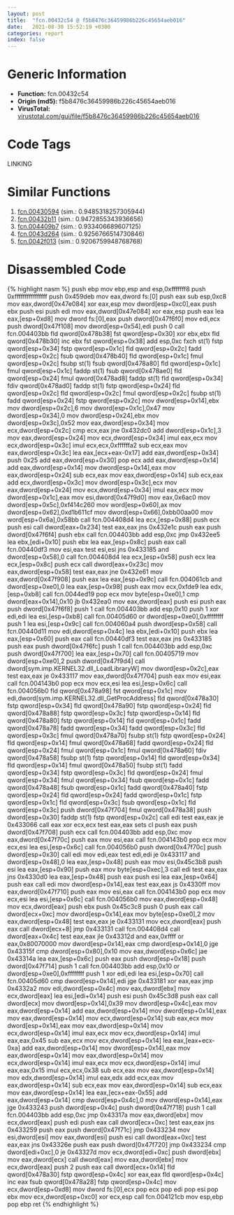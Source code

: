 ```yaml
---
layout: post
title:  "fcn.00432c54 @ f5b8476c36459986b226c45654aeb016"
date:   2021-08-30 15:52:19 +0300
categories: report
index: false
---
```


# Generic Information
- **Function:** fcn.00432c54
- **Origin (md5):** f5b8476c36459986b226c45654aeb016
- **VirusTotal:** [virustotal.com/gui/file/f5b8476c36459986b226c45654aeb016][virustotal_ref]

# Code Tags
<span class="tag" id="LINKING">LINKING</span>


# Similar Functions

1. [fcn.00430594][similar_1_ref] (sim.: 0.9485318257305944)
2. [fcn.00432b11][similar_2_ref] (sim.: 0.9472855343936656)
3. [fcn.004409b7][similar_3_ref] (sim.: 0.933406689607125)
4. [fcn.0043d264][similar_4_ref] (sim.: 0.9256766514730846)
5. [fcn.0042f013][similar_5_ref] (sim.: 0.9206759948768768)


# Disassembled Code

{% highlight nasm %}
push ebp
mov ebp,esp
and esp,0xfffffff8
push 0xffffffffffffffff
push 0x459deb
mov eax,dword fs:[0]
push eax
sub esp,0xc8
mov eax,dword[0x47e084]
xor eax,esp
mov dword[esp+0xc0],eax
push ebx
push esi
push edi
mov eax,dword[0x47e084]
xor eax,esp
push eax
lea eax,[esp+0xd8]
mov dword fs:[0],eax
push dword[0x47f6f0]
mov edi,ecx
push dword[0x47f108]
mov dword[esp+0x54],edi
push 0
call fcn.004403bb
fld qword[0x478b38]
fst qword[esp+0x30]
xor ebx,ebx
fld qword[0x478b30]
inc ebx
fst qword[esp+0x38]
add esp,0xc
fxch st(1)
fstp qword[esp+0x34]
fstp qword[esp+0x1c]
fld qword[esp+0x2c]
fadd qword[esp+0x2c]
fsub qword[0x478b40]
fld qword[esp+0x1c]
fmul qword[esp+0x2c]
fsubp st(1)
fsub qword[0x478a80]
fld qword[esp+0x1c]
fmul qword[esp+0x1c]
faddp st(1)
fsub qword[0x478ae0]
fld qword[esp+0x24]
fmul qword[0x478ad8]
faddp st(1)
fld qword[esp+0x34]
fdiv qword[0x478ad0]
faddp st(1)
fstp qword[esp+0x24]
fld qword[esp+0x2c]
fld qword[esp+0x2c]
fmul qword[esp+0x2c]
fsubp st(1)
fadd qword[esp+0x24]
fstp qword[esp+0x2c]
mov dword[esp+0x14],ebx
mov dword[esp+0x2c],6
mov dword[esp+0x1c],0x47
mov dword[esp+0x34],0
mov dword[esp+0x24],ebx
mov dword[esp+0x3c],0x52
mov eax,dword[esp+0x34]
mov ecx,dword[esp+0x2c]
cmp ecx,eax
jne 0x432dc0
add dword[esp+0x1c],3
mov eax,dword[esp+0x24]
mov ecx,dword[esp+0x34]
imul eax,ecx
mov ecx,dword[esp+0x3c]
imul ecx,ecx,0xffffffa2
sub ecx,eax
mov eax,dword[esp+0x3c]
lea eax,[ecx+eax-0x17]
add eax,dword[esp+0x34]
push 0x25
add eax,dword[esp+0x30]
pop ecx
add eax,dword[esp+0x14]
add eax,dword[esp+0x14]
mov dword[esp+0x14],eax
mov eax,dword[esp+0x24]
sub ecx,eax
mov eax,dword[esp+0x14]
sub ecx,eax
add ecx,dword[esp+0x3c]
mov dword[esp+0x3c],ecx
mov eax,dword[esp+0x24]
mov ecx,dword[esp+0x34]
imul eax,ecx
mov dword[esp+0x1c],eax
mov esi,dword[0x47f9d0]
mov eax,0x6ac0
mov dword[esp+0x5c],0xf414c260
mov word[esp+0x60],ax
mov dword[esp+0x62],0xd1b611cf
mov dword[esp+0x66],0xbb00aa00
mov word[esp+0x6a],0x58bb
call fcn.004408d4
lea ecx,[esp+0x88]
push ecx
push esi
call dword[eax+0x234]
test eax,eax
jns 0x432e1c
push eax
push dword[0x47f6f4]
push ebx
call fcn.004403bb
add esp,0xc
jmp 0x432ee5
lea ebx,[edi+0x10]
push ebx
lea eax,[esp+0x8c]
push eax
call fcn.00440df3
mov esi,eax
test esi,esi
jns 0x433185
and dword[esp+0x58],0
call fcn.004408d4
lea ecx,[esp+0x58]
push ecx
lea ecx,[esp+0x8c]
push ecx
call dword[eax+0x23c]
mov eax,dword[esp+0x58]
test eax,eax
jne 0x432e61
mov eax,dword[0x47f908]
push eax
lea eax,[esp+0x9c]
call fcn.004061cb
and dword[esp+0xe0],0
lea eax,[esp+0x98]
push eax
mov ecx,0xfde9
lea edx,[esp+0xb8]
call fcn.0044ed19
pop ecx
mov byte[esp+0xe0],1
cmp dword[eax+0x14],0x10
jb 0x432ea0
mov eax,dword[eax]
push esi
push eax
push dword[0x47f6f8]
push 1
call fcn.004403bb
add esp,0x10
push 1
xor edi,edi
lea esi,[esp+0xb8]
call fcn.00405d60
or dword[esp+0xe0],0xffffffff
push 1
lea esi,[esp+0x9c]
call fcn.004060a4
push dword[esp+0x58]
call fcn.00440d11
mov edi,dword[esp+0x4c]
lea ebx,[edi+0x10]
push ebx
lea eax,[esp+0x60]
push eax
call fcn.00440df3
test eax,eax
jns 0x433185
push eax
push dword[0x47f6fc]
push 1
call fcn.004403bb
add esp,0xc
push dword[0x47f700]
lea eax,[esp+0x70]
call fcn.00405719
mov dword[esp+0xe0],2
push dword[0x47f9d4]
call dword[sym.imp.KERNEL32.dll_LoadLibraryW]
mov dword[esp+0x2c],eax
test eax,eax
je 0x433117
mov eax,dword[0x47f704]
push eax
mov esi,eax
call fcn.004143b0
pop ecx
mov ecx,esi
lea esi,[esp+0x6c]
call fcn.004056b0
fld qword[0x478a98]
fst qword[esp+0x1c]
mov edi,dword[sym.imp.KERNEL32.dll_GetProcAddress]
fld qword[0x478a30]
fstp qword[esp+0x34]
fld qword[0x478a90]
fstp qword[esp+0x24]
fld qword[0x478a88]
fstp qword[esp+0x3c]
fstp qword[esp+0x14]
fld qword[0x478a80]
fstp qword[esp+0x14]
fld qword[esp+0x1c]
fadd qword[0x478a78]
fadd qword[esp+0x34]
fadd qword[esp+0x3c]
fld qword[esp+0x3c]
fmul qword[0x478a70]
fsubp st(1)
fstp qword[esp+0x24]
fld qword[esp+0x14]
fmul qword[0x478a68]
fadd qword[esp+0x24]
fld qword[esp+0x24]
fmul qword[esp+0x1c]
fmul qword[0x478a60]
fdiv qword[0x478a58]
fsubp st(1)
fstp qword[esp+0x14]
fld qword[esp+0x34]
fld qword[esp+0x14]
fmul qword[0x478a50]
fsubp st(1)
fadd qword[esp+0x34]
fstp qword[esp+0x3c]
fld qword[esp+0x24]
fmul qword[esp+0x34]
fmul qword[esp+0x34]
fsub qword[esp+0x1c]
fadd qword[0x478a48]
fsub qword[esp+0x1c]
fadd qword[0x478a40]
fstp qword[esp+0x24]
fld qword[esp+0x24]
fadd qword[esp+0x1c]
fstp qword[esp+0x1c]
fld qword[esp+0x3c]
fsub qword[esp+0x1c]
fld qword[esp+0x3c]
push dword[0x47f704]
fmul qword[0x478a38]
push dword[esp+0x30]
faddp st(1)
fstp qword[esp+0x2c]
call edi
test eax,eax
je 0x433066
call eax
xor ecx,ecx
test eax,eax
sets cl
push eax
push dword[0x47f708]
push ecx
call fcn.004403bb
add esp,0xc
mov eax,dword[0x47f70c]
push eax
mov esi,eax
call fcn.004143b0
pop ecx
mov ecx,esi
lea esi,[esp+0x6c]
call fcn.004056b0
push dword[0x47f70c]
push dword[esp+0x30]
call edi
mov edi,eax
test edi,edi
je 0x433117
and dword[esp+0x48],0
lea eax,[esp+0x48]
push eax
mov esi,0x45c3b8
push esi
lea eax,[esp+0x90]
push eax
mov byte[esp+0xec],3
call edi
test eax,eax
jns 0x4330d0
lea eax,[esp+0x48]
push eax
push esi
lea eax,[esp+0x64]
push eax
call edi
mov dword[esp+0x14],eax
test eax,eax
js 0x4330ff
mov eax,dword[0x47f710]
push eax
mov esi,eax
call fcn.004143b0
pop ecx
mov ecx,esi
lea esi,[esp+0x6c]
call fcn.004056b0
mov eax,dword[esp+0x48]
mov ecx,dword[eax]
push ebx
push 0x45c3c8
push 0
push eax
call dword[ecx+0xc]
mov dword[esp+0x14],eax
mov byte[esp+0xe0],2
mov eax,dword[esp+0x48]
test eax,eax
je 0x433131
mov ecx,dword[eax]
push eax
call dword[ecx+8]
jmp 0x433131
call fcn.004408d4
call dword[eax+0x4c]
test eax,eax
jle 0x43312d
and eax,0xffff
or eax,0x80070000
mov dword[esp+0x14],eax
cmp dword[esp+0x14],0
jge 0x43315f
cmp dword[esp+0x80],0x10
mov eax,dword[esp+0x6c]
jae 0x43314a
lea eax,[esp+0x6c]
push eax
push dword[esp+0x18]
push dword[0x47f714]
push 1
call fcn.004403bb
add esp,0x10
or dword[esp+0xe0],0xffffffff
push 1
xor edi,edi
lea esi,[esp+0x70]
call fcn.00405d60
cmp dword[esp+0x14],edi
jge 0x433181
xor eax,eax
jmp 0x4332a2
mov edi,dword[esp+0x4c]
mov eax,dword[ebx]
mov ecx,dword[eax]
lea esi,[edi+0x14]
push esi
push 0x45c3d8
push eax
call dword[ecx]
mov dword[esp+0x14],0x39
mov dword[esp+0x4c],eax
mov eax,dword[esp+0x14]
add eax,dword[esp+0x14]
mov dword[esp+0x14],eax
mov eax,dword[esp+0x14]
mov ecx,dword[esp+0x14]
sub eax,ecx
mov dword[esp+0x14],eax
mov eax,dword[esp+0x14]
mov ecx,dword[esp+0x14]
imul eax,ecx
mov ecx,dword[esp+0x14]
imul eax,eax,0x45
sub eax,ecx
mov ecx,dword[esp+0x14]
lea eax,[eax+ecx-0xa]
add eax,dword[esp+0x14]
mov dword[esp+0x14],eax
mov eax,dword[esp+0x14]
mov eax,dword[esp+0x14]
mov ecx,dword[esp+0x14]
imul eax,ecx
mov ecx,dword[esp+0x14]
imul eax,eax,0x15
imul ecx,ecx,0x38
sub ecx,eax
mov eax,dword[esp+0x14]
mov edx,dword[esp+0x14]
imul eax,edx
add ecx,eax
mov eax,dword[esp+0x14]
sub ecx,eax
mov eax,dword[esp+0x14]
sub ecx,eax
mov eax,dword[esp+0x14]
lea eax,[ecx+eax-0x55]
add eax,dword[esp+0x14]
cmp dword[esp+0x4c],0
mov dword[esp+0x14],eax
jge 0x433243
push dword[esp+0x4c]
push dword[0x47f718]
push 1
call fcn.004403bb
add esp,0xc
jmp 0x43317a
mov eax,dword[ebx]
mov ecx,dword[eax]
push edi
push eax
call dword[ecx+0xc]
test eax,eax
jns 0x433259
push eax
push dword[0x47f71c]
jmp 0x433234
mov esi,dword[esi]
mov eax,dword[esi]
push esi
call dword[eax+0xc]
test eax,eax
jns 0x43326e
push eax
push dword[0x47f720]
jmp 0x433234
cmp dword[edi+0xc],0
je 0x43327d
mov ecx,dword[edi+0xc]
push dword[ebx]
mov eax,dword[ecx]
call dword[eax]
mov eax,dword[ebx]
mov ecx,dword[eax]
push 2
push eax
call dword[ecx+0x14]
fld qword[0x478a30]
fstp qword[esp+0x4c]
xor eax,eax
fld qword[esp+0x4c]
inc eax
fsub qword[0x478a28]
fstp qword[esp+0x4c]
mov ecx,dword[esp+0xd8]
mov dword fs:[0],ecx
pop ecx
pop edi
pop esi
pop ebx
mov ecx,dword[esp+0xc0]
xor ecx,esp
call fcn.004121cb
mov esp,ebp
pop ebp
ret
{% endhighlight %}


[similar_1_ref]: /report/fcn.00430594@56a02334aea008c131d2741a089910fb
[similar_2_ref]: /report/fcn.00432b11@20a93604f17ee6f3c2aa7b1f7a497fcf
[similar_3_ref]: /report/fcn.004409b7@20a93604f17ee6f3c2aa7b1f7a497fcf
[similar_4_ref]: /report/fcn.0043d264@56a02334aea008c131d2741a089910fb
[similar_5_ref]: /report/fcn.0042f013@e16f74a2849182d98050864255e902f8
[virustotal_ref]: https://www.virustotal.com/gui/file/f5b8476c36459986b226c45654aeb016